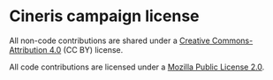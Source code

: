 # Cineris campaign license

All non-code contributions are shared under a [Creative Commons-Attribution 4.0](https://creativecommons.org/licenses/by/4.0/) (CC BY) license. 

All code contributions are licensed under a [Mozilla Public License 2.0](https://www.mozilla.org/en-US/MPL/2.0/).
